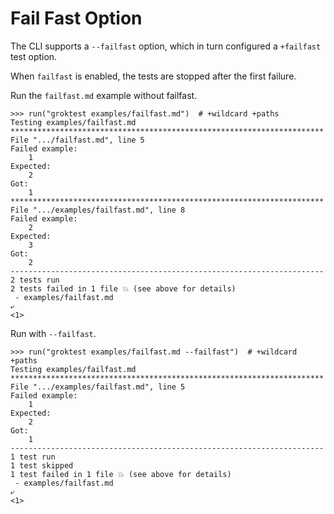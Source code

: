 # Fail Fast Option

The CLI supports a `--failfast` option, which in turn configured a
`+failfast` test option.

When `failfast` is enabled, the tests are stopped after the first
failure.

Run the `failfast.md` example without failfast.

    >>> run("groktest examples/failfast.md")  # +wildcard +paths
    Testing examples/failfast.md
    **********************************************************************
    File ".../failfast.md", line 5
    Failed example:
        1
    Expected:
        2
    Got:
        1
    **********************************************************************
    File ".../examples/failfast.md", line 8
    Failed example:
        2
    Expected:
        3
    Got:
        2
    ----------------------------------------------------------------------
    2 tests run
    2 tests failed in 1 file 💥 (see above for details)
     - examples/failfast.md
    ⤶
    <1>

Run with `--failfast`.

    >>> run("groktest examples/failfast.md --failfast")  # +wildcard +paths
    Testing examples/failfast.md
    **********************************************************************
    File ".../examples/failfast.md", line 5
    Failed example:
        1
    Expected:
        2
    Got:
        1
    ----------------------------------------------------------------------
    1 test run
    1 test skipped
    1 test failed in 1 file 💥 (see above for details)
     - examples/failfast.md
    ⤶
    <1>
